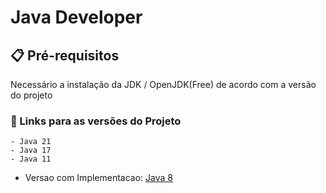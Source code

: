 # Java Developer

## 📋 Pré-requisitos
Necessário a instalação da JDK / OpenJDK(Free) de acordo com a versão do projeto

### 🔧 Links para as versões do Projeto

	- Java 21
	- Java 17
	- Java 11
  - Versao com Implementacao:  [Java 8](https://github.com/CarlosRobertoMedeiros/repo-java-developer/tree/main/Java%208)
